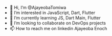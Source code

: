- 👋 Hi, I’m @AjayeobaTomiwa
- 👀 I’m interested in JavaScript, Dart, Flutter
- 🌱 I’m currently learning JS, Dart Main, Flutter
- 💞️ I’m looking to collaborate on DevOps projects 
- 📫 How to reach me on linkedin Ajayeoba Enoch

<!---
AjayeobaTomiwa/AjayeobaTomiwa is a ✨ special ✨ repository because its `README.md` (this file) appears on your GitHub profile.
You can click the Preview link to take a look at your changes.
--->

